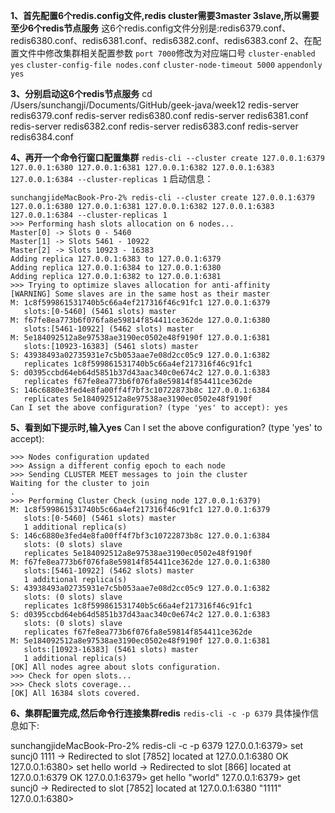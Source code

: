 **1、首先配置6个redis.config文件,redis cluster需要3master 3slave,所以需要至少6个redis节点服务**
这6个redis.config文件分别是:redis6379.conf、redis6380.conf、redis6381.conf、redis6382.conf、redis6383.conf
 2、在配置文件中修改集群相关配置参数
 `port 7000`修改为对应端口号
 `cluster-enabled yes`
 `cluster-config-file nodes.conf`
 `cluster-node-timeout 5000`
 `appendonly yes`
 
 **3、分别启动这6个redis节点服务**
 cd /Users/sunchangji/Documents/GitHub/geek-java/week12
 redis-server redis6379.conf
 redis-server redis6380.conf
 redis-server redis6381.conf
 redis-server redis6382.conf
 redis-server redis6383.conf
 redis-server redis6384.conf
 
 **4、再开一个命令行窗口配置集群**
`redis-cli --cluster create 127.0.0.1:6379 127.0.0.1:6380 127.0.0.1:6381 127.0.0.1:6382 127.0.0.1:6383 127.0.0.1:6384 --cluster-replicas 1`
启动信息：
```$xslt
sunchangjideMacBook-Pro-2% redis-cli --cluster create 127.0.0.1:6379 127.0.0.1:6380 127.0.0.1:6381 127.0.0.1:6382 127.0.0.1:6383 127.0.0.1:6384 --cluster-replicas 1
>>> Performing hash slots allocation on 6 nodes...
Master[0] -> Slots 0 - 5460
Master[1] -> Slots 5461 - 10922
Master[2] -> Slots 10923 - 16383
Adding replica 127.0.0.1:6383 to 127.0.0.1:6379
Adding replica 127.0.0.1:6384 to 127.0.0.1:6380
Adding replica 127.0.0.1:6382 to 127.0.0.1:6381
>>> Trying to optimize slaves allocation for anti-affinity
[WARNING] Some slaves are in the same host as their master
M: 1c8f599861531740b5c66a4ef217316f46c91fc1 127.0.0.1:6379
   slots:[0-5460] (5461 slots) master
M: f67fe8ea773b6f076fa8e59814f854411ce362de 127.0.0.1:6380
   slots:[5461-10922] (5462 slots) master
M: 5e184092512a8e97538ae3190ec0502e48f9190f 127.0.0.1:6381
   slots:[10923-16383] (5461 slots) master
S: 43938493a02735931e7c5b053aae7e08d2cc05c9 127.0.0.1:6382
   replicates 1c8f599861531740b5c66a4ef217316f46c91fc1
S: d0395ccbd64eb64d5851b37d43aac340c0e674c2 127.0.0.1:6383
   replicates f67fe8ea773b6f076fa8e59814f854411ce362de
S: 146c6880e3fed4e8fa00ff4f7bf3c10722873b8c 127.0.0.1:6384
   replicates 5e184092512a8e97538ae3190ec0502e48f9190f
Can I set the above configuration? (type 'yes' to accept): yes
```
**5、看到如下提示时,输入yes**
Can I set the above configuration? (type 'yes' to accept):
```$xslt
>>> Nodes configuration updated
>>> Assign a different config epoch to each node
>>> Sending CLUSTER MEET messages to join the cluster
Waiting for the cluster to join
.
>>> Performing Cluster Check (using node 127.0.0.1:6379)
M: 1c8f599861531740b5c66a4ef217316f46c91fc1 127.0.0.1:6379
   slots:[0-5460] (5461 slots) master
   1 additional replica(s)
S: 146c6880e3fed4e8fa00ff4f7bf3c10722873b8c 127.0.0.1:6384
   slots: (0 slots) slave
   replicates 5e184092512a8e97538ae3190ec0502e48f9190f
M: f67fe8ea773b6f076fa8e59814f854411ce362de 127.0.0.1:6380
   slots:[5461-10922] (5462 slots) master
   1 additional replica(s)
S: 43938493a02735931e7c5b053aae7e08d2cc05c9 127.0.0.1:6382
   slots: (0 slots) slave
   replicates 1c8f599861531740b5c66a4ef217316f46c91fc1
S: d0395ccbd64eb64d5851b37d43aac340c0e674c2 127.0.0.1:6383
   slots: (0 slots) slave
   replicates f67fe8ea773b6f076fa8e59814f854411ce362de
M: 5e184092512a8e97538ae3190ec0502e48f9190f 127.0.0.1:6381
   slots:[10923-16383] (5461 slots) master
   1 additional replica(s)
[OK] All nodes agree about slots configuration.
>>> Check for open slots...
>>> Check slots coverage...
[OK] All 16384 slots covered.
```
**6、集群配置完成,然后命令行连接集群redis**
`redis-cli -c -p 6379`
具体操作信息如下:

sunchangjideMacBook-Pro-2% redis-cli -c -p 6379
127.0.0.1:6379> set suncj0 1111
-> Redirected to slot [7852] located at 127.0.0.1:6380
OK
127.0.0.1:6380> set hello world
-> Redirected to slot [866] located at 127.0.0.1:6379
OK
127.0.0.1:6379> get hello
"world"
127.0.0.1:6379> get suncj0
-> Redirected to slot [7852] located at 127.0.0.1:6380
"1111"
127.0.0.1:6380>

 